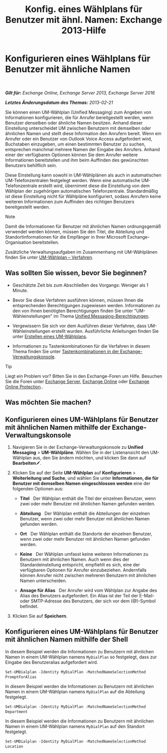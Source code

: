 ﻿---
title: 'Konfig. eines Wählplans für Benutzer mit ähnl. Namen: Exchange 2013-Hilfe'
TOCTitle: Konfigurieren eines Wählplans für Benutzer mit ähnliche Namen
ms:assetid: 14783f45-95f5-49de-8215-0a3aef7dc034
ms:mtpsurl: https://technet.microsoft.com/de-de/library/Bb266943(v=EXCHG.150)
ms:contentKeyID: 51409267
ms.date: 05/23/2018
mtps_version: v=EXCHG.150
ms.translationtype: MT
---

# Konfigurieren eines Wählplans für Benutzer mit ähnliche Namen

 

_**Gilt für:** Exchange Online, Exchange Server 2013, Exchange Server 2016_

_**Letztes Änderungsdatum des Themas:** 2013-02-21_

Sie können einen UM-Wählplan (Unified Messaging) zum Angeben von Informationen konfigurieren, die für Anrufer bereitgestellt werden, wenn Benutzer denselben oder ähnliche Namen besitzen. Anhand dieser Einstellung unterscheidet UM zwischen Benutzern mit demselben oder ähnlichen Namen und stellt diese Information den Anrufern bereit. Wenn ein Anrufer oder ein Benutzer von Outlook Voice Access aufgefordert wird, Buchstaben einzugeben, um einen bestimmten Benutzer zu suchen, entsprechen manchmal mehrere Namen der Eingabe des Anrufers. Anhand einer der verfügbaren Optionen können Sie dem Anrufer weitere Informationen bereitstellen und ihm beim Auffinden des gewünschten Benutzers behilflich sein.

Diese Einstellung kann sowohl in UM-Wählplänen als auch in automatischen UM-Telefonzentralen festgelegt werden. Wenn eine automatische UM-Telefonzentrale erstellt wird, übernimmt diese die Einstellung von dem Wählplan der zugehörigen automatischen Telefonzentrale. Standardmäßig ist diese Einstellung nicht für Wählpläne konfiguriert, sodass Anrufern keine weiteren Informationen zum Auffinden des richtigen Benutzers bereitgestellt werden.


> [!NOTE]
> Damit die Informationen für Benutzer mit ähnlichen Namen ordnungsgemäß verwendet werden können, müssen Sie den Titel, die Abteilung und Standortinformationen für die Empfänger in Ihrer Microsoft Exchange-Organisation bereitstellen.



Zusätzliche Verwaltungsaufgaben im Zusammenhang mit UM-Wählplänen finden Sie unter [UM-Wählplan – Verfahren](um-dial-plan-procedures-exchange-2013-help.md).

## Was sollten Sie wissen, bevor Sie beginnen?

  - Geschätzte Zeit bis zum Abschließen des Vorgangs: Weniger als 1 Minute.

  - Bevor Sie diese Verfahren ausführen können, müssen Ihnen die entsprechenden Berechtigungen zugewiesen werden. Informationen zu den von Ihnen benötigten Berechtigungen finden Sie unter "UM-Wähleinstellungen" im Thema [Unified Messaging-Berechtigungen](unified-messaging-permissions-exchange-2013-help.md).

  - Vergewissern Sie sich vor dem Ausführen dieser Verfahren, dass UM-Wähleinstellungen erstellt wurden. Ausführliche Anleitungen finden Sie unter [Erstellen eines UM-Wählplans](https://review.docs.microsoft.com/de-de/exchange/voice-mail-unified-messaging/connect-voice-mail-system/create-um-dial-plan).

  - Informationen zu Tastenkombinationen für die Verfahren in diesem Thema finden Sie unter [Tastenkombinationen in der Exchange-Verwaltungskonsole](keyboard-shortcuts-in-the-exchange-admin-center-exchange-online-protection-help.md).


> [!TIP]
> Liegt ein Problem vor? Bitten Sie in den Exchange-Foren um Hilfe. Besuchen Sie die Foren unter <A href="https://go.microsoft.com/fwlink/p/?linkid=60612">Exchange Server</A>, <A href="https://go.microsoft.com/fwlink/p/?linkid=267542">Exchange Online</A> oder <A href="https://go.microsoft.com/fwlink/p/?linkid=285351">Exchange Online Protection</A>..



## Was möchten Sie machen?

## Konfigurieren eines UM-Wählplans für Benutzer mit ähnlichen Namen mithilfe der Exchange-Verwaltungskonsole

1.  Navigieren Sie in der Exchange-Verwaltungskonsole zu **Unified Messaging** \> **UM-Wählpläne**. Wählen Sie in der Listenansicht den UM-Wählplan aus, den Sie ändern möchten, und klicken Sie dann auf **Bearbeiten**![Bearbeitungssymbol](images/Bb124582.6f53ccb2-1f13-4c02-bea0-30690e6ea71d(EXCHG.150).gif "Bearbeitungssymbol").

2.  Klicken Sie auf der Seite **UM-Wählplan** auf **Konfigurieren** \> **Weiterleitung und Suche**, und wählen Sie unter **Informationen, die für Benutzer mit demselben Namen eingeschlossen werden** eine der folgenden Optionen aus:
    
      - **Titel**   Der Wählplan enthält die Titel der einzelnen Benutzer, wenn zwei oder mehr Benutzer mit ähnlichen Namen gefunden werden.
    
      - **Abteilung**   Der Wählplan enthält die Abteilungen der einzelnen Benutzer, wenn zwei oder mehr Benutzer mit ähnlichen Namen gefunden werden.
    
      - **Ort**   Der Wählplan enthält die Standorte der einzelnen Benutzer, wenn zwei oder mehr Benutzer mit ähnlichen Namen gefunden werden.
    
      - **Keine**   Der Wählplan umfasst keine weiteren Informationen zu Benutzern mit ähnlichen Namen. Auch wenn dies der Standardeinstellung entspricht, empfiehlt es sich, eine der verfügbaren Optionen für Anrufer einzubeziehen. Andernfalls können Anrufer nicht zwischen mehreren Benutzern mit ähnlichen Namen unterscheiden.
    
      - **Ansage für Alias**   Der Anrufer wird vom Wählplan zur Angabe des Alias des Benutzers aufgefordert. Ein Alias ist der Teil der E-Mail- oder SMTP-Adresse des Benutzers, der sich vor dem (@)-Symbol befindet.

3.  Klicken Sie auf **Speichern**.

## Konfigurieren eines UM-Wählplans für Benutzer mit ähnlichen Namen mithilfe der Shell

In diesem Beispiel werden die Informationen zu Benutzern mit ähnlichen Namen in einem UM-Wählplan namens `MyDialPlan` so festgelegt, dass zur Eingabe des Benutzeralias aufgefordert wird.

    Set-UMDialplan -Identity MyDialPlan -MatchedNameSelectionMethod PromptForAlias

In diesem Beispiel werden die Informationen zu Benutzern mit ähnlichen Namen in einem UM-Wählplan namens `MyDialPlan` auf die Abteilung festgelegt.

    Set-UMDialplan -Identity MyDialPlan -MatchedNameSelectionMethod Department

In diesem Beispiel werden die Informationen zu Benutzern mit ähnlichen Namen in einem UM-Wählplan namens `MyDialPlan` auf den Standort festgelegt.

    Set-UMDialplan -Identity MyDialPlan -MatchedNameSelectionMethod Location

